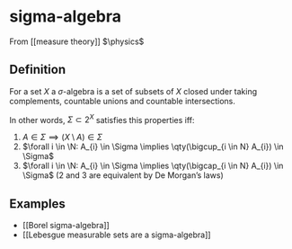 # sigma-algebra
From [[measure theory]]
$\physics$
## Definition
For a set $X$ a $\sigma$-algebra is a set of subsets of $X$ closed under taking complements, countable unions and countable intersections.

In other words, $\Sigma \subset 2^{X}$ satisfies this properties iff:
1. $A \in \Sigma \implies (X \setminus A) \in \Sigma$
2. $\forall i \in \N: A_{i} \in \Sigma \implies \qty(\bigcup_{i \in N} A_{i}) \in \Sigma$
3. $\forall i \in \N: A_{i} \in \Sigma \implies \qty(\bigcap_{i \in N} A_{i}) \in \Sigma$
(2 and 3 are equivalent by De Morgan’s laws)

## Examples
- [[Borel sigma-algebra]]
- [[Lebesgue measurable sets are a sigma-algebra]]